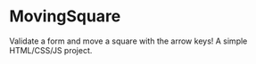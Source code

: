 # MovingSquare
Validate a form and move a square with the arrow keys!  A simple HTML/CSS/JS project.
